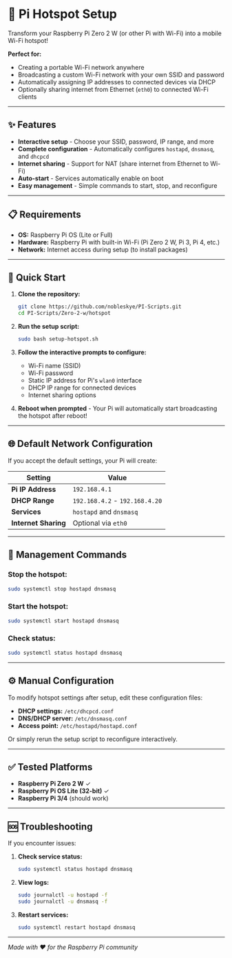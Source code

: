 # 📡 Pi Hotspot Setup

Transform your Raspberry Pi Zero 2 W (or other Pi with Wi-Fi) into a mobile Wi-Fi hotspot!

**Perfect for:**
- Creating a portable Wi-Fi network anywhere
- Broadcasting a custom Wi-Fi network with your own SSID and password
- Automatically assigning IP addresses to connected devices via DHCP
- Optionally sharing internet from Ethernet (`eth0`) to connected Wi-Fi clients

---

## ✨ Features

- **Interactive setup** - Choose your SSID, password, IP range, and more
- **Complete configuration** - Automatically configures `hostapd`, `dnsmasq`, and `dhcpcd`
- **Internet sharing** - Support for NAT (share internet from Ethernet to Wi-Fi)
- **Auto-start** - Services automatically enable on boot
- **Easy management** - Simple commands to start, stop, and reconfigure

---

## 📋 Requirements

- **OS:** Raspberry Pi OS (Lite or Full)
- **Hardware:** Raspberry Pi with built-in Wi-Fi (Pi Zero 2 W, Pi 3, Pi 4, etc.)
- **Network:** Internet access during setup (to install packages)

---

## 🚀 Quick Start

1. **Clone the repository:**
   ```bash
   git clone https://github.com/nobleskye/PI-Scripts.git
   cd PI-Scripts/Zero-2-w/hotspot
   ```

2. **Run the setup script:**
   ```bash
   sudo bash setup-hotspot.sh
   ```

3. **Follow the interactive prompts to configure:**
   - Wi-Fi name (SSID)
   - Wi-Fi password
   - Static IP address for Pi's `wlan0` interface
   - DHCP IP range for connected devices
   - Internet sharing options

4. **Reboot when prompted** - Your Pi will automatically start broadcasting the hotspot after reboot!

---

## 🌐 Default Network Configuration

If you accept the default settings, your Pi will create:

| Setting | Value |
|---------|-------|
| **Pi IP Address** | `192.168.4.1` |
| **DHCP Range** | `192.168.4.2` - `192.168.4.20` |
| **Services** | `hostapd` and `dnsmasq` |
| **Internet Sharing** | Optional via `eth0` |

---

## 🔧 Management Commands

### Stop the hotspot:
```bash
sudo systemctl stop hostapd dnsmasq
```

### Start the hotspot:
```bash
sudo systemctl start hostapd dnsmasq
```

### Check status:
```bash
sudo systemctl status hostapd dnsmasq
```

---

## ⚙️ Manual Configuration

To modify hotspot settings after setup, edit these configuration files:

- **DHCP settings:** `/etc/dhcpcd.conf`
- **DNS/DHCP server:** `/etc/dnsmasq.conf`  
- **Access point:** `/etc/hostapd/hostapd.conf`

Or simply rerun the setup script to reconfigure interactively.

---

## ✅ Tested Platforms

- **Raspberry Pi Zero 2 W** ✓
- **Raspberry Pi OS Lite (32-bit)** ✓
- **Raspberry Pi 3/4** (should work)

---

## 🆘 Troubleshooting

If you encounter issues:

1. **Check service status:**
   ```bash
   sudo systemctl status hostapd dnsmasq
   ```

2. **View logs:**
   ```bash
   sudo journalctl -u hostapd -f
   sudo journalctl -u dnsmasq -f
   ```

3. **Restart services:**
   ```bash
   sudo systemctl restart hostapd dnsmasq
   ```

---

*Made with ❤️ for the Raspberry Pi community*
